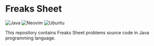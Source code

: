 # Freaks Sheet

![Java](https://img.shields.io/badge/Java-E34F26?logo=openjdk&logoColor=white)
![Neovim](https://img.shields.io/badge/Neovim-57A143?logo=Neovim&logoColor=white)
![Ubuntu](https://img.shields.io/badge/Ubuntu-E95420?logo=Ubuntu&logoColor=white)

This repository contains Freaks Sheet problems source code in Java programming language.